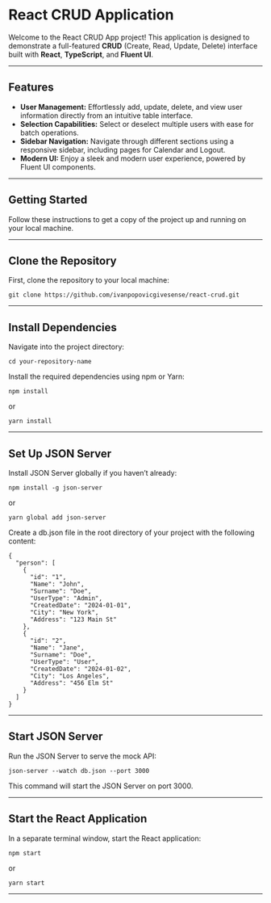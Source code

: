 # React CRUD Application

Welcome to the React CRUD App project! This application is designed to demonstrate a full-featured **CRUD** (Create, Read, Update, Delete) interface built with **React**, **TypeScript**, and **Fluent UI**.

***


## Features

- **User Management:** Effortlessly add, update, delete, and view user information directly from an intuitive table interface.
- **Selection Capabilities:** Select or deselect multiple users with ease for batch operations.
- **Sidebar Navigation:** Navigate through different sections using a responsive sidebar, including pages for Calendar and Logout.
- **Modern UI:** Enjoy a sleek and modern user experience, powered by Fluent UI components.

***


## Getting Started

Follow these instructions to get a copy of the project up and running on your local machine.



***
## Clone the Repository

First, clone the repository to your local machine:

```
git clone https://github.com/ivanpopovicgivesense/react-crud.git
```


***
## Install Dependencies

Navigate into the project directory:

```
cd your-repository-name
```

Install the required dependencies using npm or Yarn:

```
npm install
```
or
```
yarn install
```


***
## Set Up JSON Server

Install JSON Server globally if you haven’t already:

```
npm install -g json-server
```
or

```
yarn global add json-server
```
Create a db.json file in the root directory of your project with the following content:

```
{
  "person": [
    {
      "id": "1",
      "Name": "John",
      "Surname": "Doe",
      "UserType": "Admin",
      "CreatedDate": "2024-01-01",
      "City": "New York",
      "Address": "123 Main St"
    },
    {
      "id": "2",
      "Name": "Jane",
      "Surname": "Doe",
      "UserType": "User",
      "CreatedDate": "2024-01-02",
      "City": "Los Angeles",
      "Address": "456 Elm St"
    }
  ]
}
```


***
## Start JSON Server

Run the JSON Server to serve the mock API:

```
json-server --watch db.json --port 3000
```
This command will start the JSON Server on port 3000.


***
## Start the React Application

In a separate terminal window, start the React application:

```
npm start
```
or
```
yarn start
```
***
